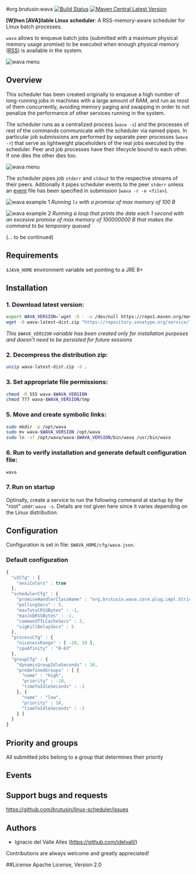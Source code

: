 #org.brutusin:wava [![Build Status](https://api.travis-ci.org/brutusin/wava.svg?branch=master)](https://travis-ci.org/brutusin/wava) [![Maven Central Latest Version](https://maven-badges.herokuapp.com/maven-central/org.brutusin/wava/badge.svg)](https://maven-badges.herokuapp.com/maven-central/org.brutusin/wava/)

**[W]hen [AVA]ilable Linux scheduler**: A RSS-memory-aware scheduler for Linux batch processes. 

`wava` allows to enqueue batch jobs (submitted with a maximum physical memory usage promise) to be executed when enough physical memory ([RSS](https://en.wikipedia.org/wiki/Resident_set_size)) is available in the system.

![wava menu](https://github.com/brutusin/wava/raw/master/img/wava-menu.gif)

## Overview

This scheduler has been created originally to enqueue a high number of long-running jobs in machines with a large amount of RAM, and run as most of them concurrently, avoiding memory paging and swapping in order to not penalize the performance of other services running in the system.

The scheduler runs as a centralized process (`wava -s`) and the processes of rest of the commands communicate with the scheduler via named pipes. In particular job submissions are performed by separate peer processes (`wava -r`) that serve as lightweight placeholders of the real jobs executed by the scheduler. Peer and job processes have their lifecycle bound to each other. If one dies the other dies too.

![wava menu](https://github.com/brutusin/wava/raw/master/img/process-diagram.png)

The scheduler pipes job `stderr` and `stdout` to the respective streams of their peers. Aditionally it pipes scheduler events to the peer `stderr` unless an [event](#events) file has been specified in submission (`wava -r -e <file>`).

![wava example 1](https://github.com/brutusin/wava/raw/master/img/wava-example1.gif)
*Running `ls` with a promise of max memory of 100 B*

![wava example 2](https://github.com/brutusin/wava/raw/master/img/wava-example2.gif)
*Running a loop that prints the date each 1 second with an excesive promise of max memory of 100000000 B that makes the command to be  temporary queued*

(... to be continued)

## Requirements
`$JAVA_HOME` environment variable set pointing to a JRE 8+

## Installation
### 1. Download latest version:
```sh
export WAVA_VERSION=`wget -O - -o /dev/null https://repo1.maven.org/maven2/org/brutusin/wava/maven-metadata.xml | grep '<latest>' | grep -Eow '[0-9\.]*'`
wget -O wava-latest-dist.zip "https://repository.sonatype.org/service/local/artifact/maven/content?r=central-proxy&g=org.brutusin&a=wava&c=dist&e=zip&v=$WAVA_VERSION"
```
*This `$WAVA_VERSION` variable has been created only for installation purposes and doesn't need to be persisted for future sessions*
### 2. Decompress the distribution zip:
```sh
unzip wava-latest-dist.zip -d .
```
### 3. Set appropriate file permissions:
```sh
chmod -R 555 wava-$WAVA_VERSION
chmod 777 wava-$WAVA_VERSION/tmp
```

### 5. Move and create symbolic links:
```sh
sudo mkdir -p /opt/wava
sudo mv wava-$WAVA_VERSION /opt/wava
sudo ln -sf /opt/wava/wava-$WAVA_VERSION/bin/wava /usr/bin/wava
```

### 6. Run to verify installation and generate default configuration file:
```sh
wava
```

### 7. Run on startup
Optinally, create a service to run the following command at startup by the "root" user: `wava -s`. Details are not given here since it varies depending on the Linux distribution.

## Configuration
Configuration is set in file: `$WAVA_HOME/cfg/wava.json`.
### Default configuration

```javascript
{
  "uICfg" : {
    "ansiColors" : true
  },
  "schedulerCfg" : {
    "promiseHandlerClassName" : "org.brutusin.wava.core.plug.impl.StrictPromiseHandler",
    "pollingSecs" : 5,
    "maxTotalRSSBytes" : -1,
    "maxJobRSSBytes" : -1,
    "commandTTLCacheSecs" : 2,
    "sigKillDelaySecs" : 5
  },
  "processCfg" : {
    "nicenessRange" : [ -20, 19 ],
    "cpuAfinity" : "0-63"
  },
  "groupCfg" : {
    "dynamicGroupIdleSeconds" : 10,
    "predefinedGroups" : [ {
      "name" : "high",
      "priority" : -10,
      "timeToIdleSeconds" : -1
    }, {
      "name" : "low",
      "priority" : 10,
      "timeToIdleSeconds" : -1
    } ]
  }
}
```
## Priority and groups
All submitted jobs belong to a group that determines their priority 

## Events

## Support bugs and requests
https://github.com/brutusin/linux-scheduler/issues

## Authors

- Ignacio del Valle Alles (<https://github.com/idelvall/>)

Contributions are always welcome and greatly appreciated!

##License
Apache License, Version 2.0
